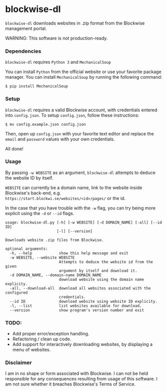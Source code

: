 # blockwise-dl

`blockwise-dl` downloads websites in .zip format from the Blockwise management portal.

WARNING: This software is not production-ready.

### Dependencies

`blockwise-dl` requires `Python 3` and  `MechanicalSoup`

You can install `Python` from the official website or use your favorite package manager.
You can install `MechanicalSoup` by running the following command:

```console
$ pip install MechanicalSoup
```

### Setup

`blockwise-dl` requires a valid Blockwise account, with credentials entered into `config.json`.
To setup `config.json`, follow these instructions:

```console
$ mv config.example.json config.json
```
Then, open up `config.json` with your favorite text editor and replace the `email` and `password` values with your own credentials.

All done!

### Usage

By passing `-w WEBSITE` as an argument, `blockwise-dl` attempts to deduce the website ID by itself.


`WEBSITE` can currently be a domain name, link to the website inside Blockwise's back-end, e.g. `https://start.blockwi.se/websites/<id>/pages/` or the id.

In the case that you have trouble with the `-w` flag, you can try being more explicit using the `-d` or `--id` flags.


```console
usage: blockwise-dl.py [-h] [-w WEBSITE] [-d DOMAIN_NAME] [-all] [--id ID]
                       [-l] [--version]

Downloads website .zip files from Blockwise.

optional arguments:
  -h, --help            show this help message and exit
  -w WEBSITE, --website WEBSITE
                        Attempts to deduce the website id from the given
                        argument by itself and download it.
  -d DOMAIN_NAME, --domain-name DOMAIN_NAME
                        download website using the domain name explicity.
  -all, --download-all  download all websites associated with the configured
                        credentials.
  --id ID               download website using website ID explicity.
  -l, --list            list websites available for download.
  --version             show program's version number and exit

```

### TODO:

* Add proper error/exception handling.
* Refactoring / clean up code.
* Add support for interactively downloading websites, by displaying a menu of websites.

### Disclaimer

I am in no shape or form associated with Blockwise. I can not be held responsible for any consequences resulting from usage of this software. I am not sure whether it breaches Blockwise's Terms of Service.
